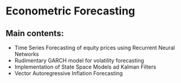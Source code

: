 # Econometric Forecasting

## Main contents:

* Time Series Forecasting of equity prices using Recurrent Neural Networks
* Rudimentary GARCH model for volatility forecasting
* Implementation of State Space Models ad Kalman Filters
* Vector Autoregressive Inflation Forecasting
